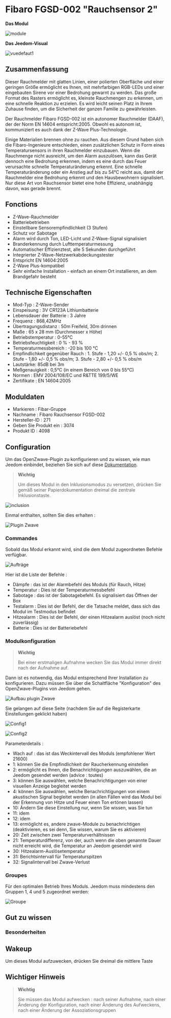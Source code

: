 # Fibaro FGSD-002 "Rauchsensor 2"

**Das Modul**

![module](images/fibaro.fgsd102/module.jpg)

**Das Jeedom-Visual**

![vuedefaut1](images/fibaro.fgsd102/vuedefaut1.jpg)

## Zusammenfassung

Dieser Rauchmelder mit glatten Linien, einer polierten Oberfläche und einer geringen Größe ermöglicht es Ihnen, mit mehrfarbigen RGB-LEDs und einer eingebauten Sirene vor einer Bedrohung gewarnt zu werden. Das große Format des Rasters ermöglicht es, kleinste Rauchmengen zu erkennen, um eine schnelle Reaktion zu erzielen. Es wird leicht seinen Platz in Ihrem Zuhause finden, um die Sicherheit der ganzen Familie zu gewährleisten.

Der Rauchmelder Fibaro FGSD-002 ist ein autonomer Rauchmelder (DAAF), der der Norm EN 14604 entspricht:2005. Obwohl es autonom ist, kommuniziert es auch dank der Z-Wave Plus-Technologie.

Einige Materialien brennen ohne zu rauchen. Aus diesem Grund haben sich die Fibaro-Ingenieure entschieden, einen zusätzlichen Schutz in Form eines Temperatursensors in ihren Rauchmelder einzubauen. Wenn die Rauchmenge nicht ausreicht, um den Alarm auszulösen, kann das Gerät dennoch eine Bedrohung erkennen, indem es eine durch das Feuer verursachte schnelle Temperaturänderung erkennt. Eine schnelle Temperaturänderung oder ein Anstieg auf bis zu 54°C reicht aus, damit der Rauchmelder eine Bedrohung erkennt und den Hausbewohnern signalisiert. Nur diese Art von Rauchsensor bietet eine hohe Effizienz, unabhängig davon, was gerade brennt.

## Fonctions

-   Z-Wave-Rauchmelder
-   Batteriebetrieben
-   Einstellbare Sensorempfindlichkeit (3 Stufen)
-   Schutz vor Sabotage
-   Alarm wird durch Ton, LED-Licht und Z-Wave-Signal signalisiert
-   Branderkennung durch Lufttemperaturmessung
-   Automatischer Effizienztest, alle 5 Sekunden durchgeführt
-   Integrierter Z-Wave-Netzwerkabdeckungstester
-   Entspricht EN 14604:2005
-   Z-Wave Plus-kompatibel
-   Sehr einfache Installation - einfach an einem Ort installieren, an dem Brandgefahr besteht

## Technische Eigenschaften

-   Mod-Typ : Z-Wave-Sender
-   Einspeisung : 3V CR123A Lithiumbatterie
-   Lebensdauer der Batterie : 3 Jahre
-   Frequenz : 868,42MHz
-   Übertragungsdistanz : 50m Freifeld, 30m drinnen
-   Maße : 65 x 28 mm (Durchmesser x Höhe)
-   Betriebstemperatur : 0-55°C
-   Betriebsfeuchtigkeit : 0 % - 93 %
-   Temperaturmessbereich : -20 bis 100 °C
-   Empfindlichkeit gegenüber Rauch : 1. Stufe - 1,20 +/- 0,5 % obs/m; 2. Stufe - 1,80 +/- 0,5 % obs/m; 3. Stufe - 2,80 +/- 0,5 % obs/m
-   Lautstärke: 85dB bei 3m
-   Meßgenauigkeit : 0,5°C (in einem Bereich von 0 bis 55°C)
-   Normen : EMV 2004/108/EC und R&TTE 199/5/WE
-   Zertifikate : EN 14604:2005

## Moduldaten

-   Markieren : Fibar-Gruppe
-   Nachname : Fibaro Rauchsensor FGSD-002
-   Hersteller-ID : 271
-   Geben Sie Produkt ein : 3074
-   Produkt ID : 4098

## Configuration

Um das OpenZwave-Plugin zu konfigurieren und zu wissen, wie man Jeedom einbindet, beziehen Sie sich auf diese [Dokumentation](https://doc.jeedom.com/de_DE/plugins/automation%20protocol/openzwave/).

> **Wichtig**
>
> Um dieses Modul in den Inklusionsmodus zu versetzen, drücken Sie gemäß seiner Papierdokumentation dreimal die zentrale Inklusionstaste.

![inclusion](images/fibaro.fgsd102/inclusion.jpg)

Einmal enthalten, sollten Sie dies erhalten :

![Plugin Zwave](images/fibaro.fgsd102/information.jpg)

### Commandes

Sobald das Modul erkannt wird, sind die dem Modul zugeordneten Befehle verfügbar.

![Aufträge](images/fibaro.fgsd102/commandes.jpg)

Hier ist die Liste der Befehle :

-   Dämpfe : das ist der Alarmbefehl des Moduls (für Rauch, Hitze)
-   Temperatur : Dies ist der Temperaturmessbefehl
-   Sabotage : das ist der Sabotagebefehl. Es signalisiert das Öffnen der Box
-   Testalarm : Dies ist der Befehl, der die Tatsache meldet, dass sich das Modul im Testmodus befindet
-   Hitzealarm : Dies ist der Befehl, der einen Hitzealarm auslöst (noch nicht zuverlässig)
-   Batterie : Dies ist der Batteriebefehl

### Modulkonfiguration

> **Wichtig**
>
> Bei einer erstmaligen Aufnahme wecken Sie das Modul immer direkt nach der Aufnahme auf.

Dann ist es notwendig, das Modul entsprechend Ihrer Installation zu konfigurieren. Dazu müssen Sie über die Schaltfläche "Konfiguration" des OpenZwave-Plugins von Jeedom gehen.

![Aufbau plugin Zwave](images/plugin/bouton_configuration.jpg)

Sie gelangen auf diese Seite (nachdem Sie auf die Registerkarte Einstellungen geklickt haben)

![Config1](images/fibaro.fgsd102/config1.jpg)

![Config2](images/fibaro.fgsd102/config2.jpg)

Parameterdetails :

-   Wach auf : das ist das Weckintervall des Moduls (empfohlener Wert 21600)
-   1: können Sie die Empfindlichkeit der Raucherkennung einstellen
-   2: ermöglicht es Ihnen, die Benachrichtigungen auszuwählen, die an Jeedom gesendet werden (advice : toutes)
-   3: können Sie auswählen, welche Benachrichtigungen von einer visuellen Anzeige begleitet werden
-   4: können Sie auswählen, welche Benachrichtigungen von einem akustischen Signal begleitet werden (in allen Fällen wird das Modul bei der Erkennung von Hitze und Feuer einen Ton ertönen lassen)
-   10: Ändern Sie diese Einstellung nur, wenn Sie wissen, was Sie tun
-   11: idem
-   12: idem
-   13: ermöglicht es, andere zwave-Module zu benachrichtigen (deaktivieren, es sei denn, Sie wissen, warum Sie es aktivieren)
-   20: Zeit zwischen zwei Temperaturverhältnissen
-   21: Temperaturdifferenz, von der, auch wenn die oben genannte Dauer nicht erreicht wird, die Temperatur an Jeedom gesendet wird
-   30: Hitzealarm-Auslösetemperatur
-   31: Berichtsintervall für Temperaturspitzen
-   32: Signalintervall bei Zwave-Verlust

### Groupes

Für den optimalen Betrieb Ihres Moduls. Jeedom muss mindestens den Gruppen 1, 4 und 5 zugeordnet werden:

![Groupe](images/fibaro.fgsd102/groupe.jpg)

## Gut zu wissen

### Besonderheiten

## Wakeup

Um dieses Modul aufzuwecken, drücken Sie dreimal die mittlere Taste

## Wichtiger Hinweis

> **Wichtig**
>
> Sie müssen das Modul aufwecken : nach seiner Aufnahme, nach einer Änderung der Konfiguration, nach einer Änderung des Aufweckens, nach einer Änderung der Assoziationsgruppen
